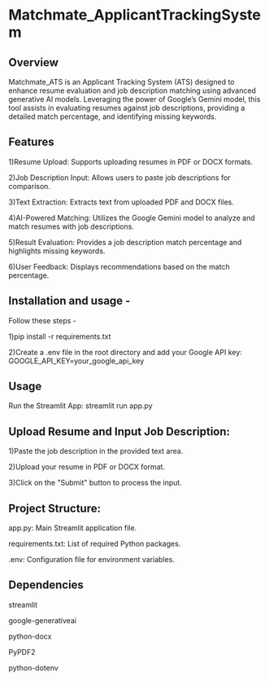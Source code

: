 # Matchmate_ApplicantTrackingSystem
## Overview
Matchmate_ATS is an Applicant Tracking System (ATS) designed to enhance resume evaluation and job description matching using advanced generative AI models. Leveraging the power of Google’s Gemini model, this tool assists in evaluating resumes against job descriptions, providing a detailed match percentage, and identifying missing keywords.

## Features

1)Resume Upload: Supports uploading resumes in PDF or DOCX formats.

2)Job Description Input: Allows users to paste job descriptions for comparison.

3)Text Extraction: Extracts text from uploaded PDF and DOCX files.

4)AI-Powered Matching: Utilizes the Google Gemini model to analyze and match resumes with job descriptions.

5)Result Evaluation: Provides a job description match percentage and highlights missing keywords.

6)User Feedback: Displays recommendations based on the match percentage.


## Installation and usage - 

Follow these steps - 

1)pip install -r requirements.txt

2)Create a .env file in the root directory and add your Google API key:
  GOOGLE_API_KEY=your_google_api_key

## Usage
Run the Streamlit App:
streamlit run app.py

## Upload Resume and Input Job Description:

1)Paste the job description in the provided text area.

2)Upload your resume in PDF or DOCX format.

3)Click on the "Submit" button to process the input.


## Project Structure:

app.py: Main Streamlit application file.

requirements.txt: List of required Python packages.

.env: Configuration file for environment variables.

## Dependencies

streamlit

google-generativeai

python-docx

PyPDF2

python-dotenv
